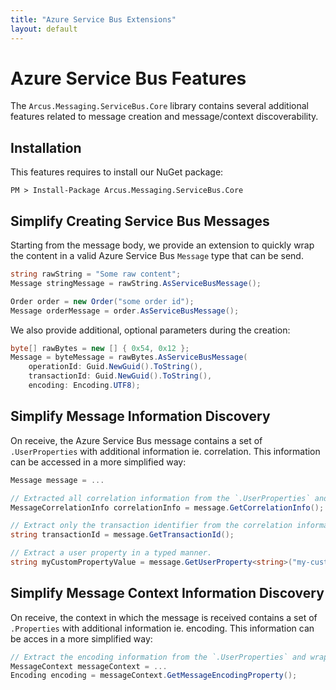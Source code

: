 ```yaml
---
title: "Azure Service Bus Extensions"
layout: default
---
```


# Azure Service Bus Features

The `Arcus.Messaging.ServiceBus.Core` library contains several additional features related to message creation and message/context discoverability.

## Installation

This features requires to install our NuGet package:

```shell
PM > Install-Package Arcus.Messaging.ServiceBus.Core
```

## Simplify Creating Service Bus Messages

Starting from the message body, we provide an extension to quickly wrap the content in a valid Azure Service Bus `Message` type that can be send.

```csharp
string rawString = "Some raw content";
Message stringMessage = rawString.AsServiceBusMessage();

Order order = new Order("some order id");
Message orderMessage = order.AsServiceBusMessage();
```

We also provide additional, optional parameters during the creation:

```csharp
byte[] rawBytes = new [] { 0x54, 0x12 };
Message = byteMessage = rawBytes.AsServiceBusMessage(
    operationId: Guid.NewGuid().ToString(),
    transactionId: Guid.NewGuid().ToString(),
    encoding: Encoding.UTF8);
```

## Simplify Message Information Discovery

On receive, the Azure Service Bus message contains a set of `.UserProperties` with additional information ie. correlation.
This information can be accessed in a more simplified way:

```csharp
Message message = ...

// Extracted all correlation information from the `.UserProperties` and wrapped inside a valid correlation type.
MessageCorrelationInfo correlationInfo = message.GetCorrelationInfo();

// Extract only the transaction identifier from the correlation information.
string transactionId = message.GetTransactionId();

// Extract a user property in a typed manner.
string myCustomPropertyValue = message.GetUserProperty<string>("my-custom-property-key");
```

## Simplify Message Context Information Discovery

On receive, the context in which the message is received contains a set of `.Properties` with additional information ie. encoding.
This information can be acces in a more simplified way:

```csharp
// Extract the encoding information from the `.UserProperties` and wrapped inside a valid `Encoding` type.
MessageContext messageContext = ...
Encoding encoding = messageContext.GetMessageEncodingProperty();
```
